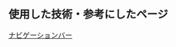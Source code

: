 ## 使用した技術・参考にしたページ

[ナビゲーションバー](https://www.manajob.jp/bootstrap/bootstrap-practice-1/bootstrap-navbar)
